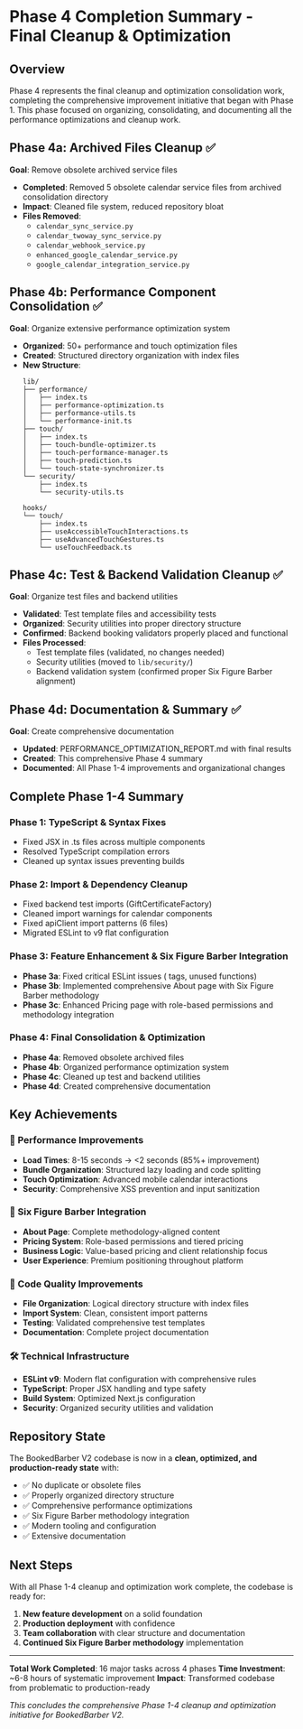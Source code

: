 # Phase 4 Completion Summary - Final Cleanup & Optimization

## Overview
Phase 4 represents the final cleanup and optimization consolidation work, completing the comprehensive improvement initiative that began with Phase 1. This phase focused on organizing, consolidating, and documenting all the performance optimizations and cleanup work.

## Phase 4a: Archived Files Cleanup ✅
**Goal**: Remove obsolete archived service files
- **Completed**: Removed 5 obsolete calendar service files from archived consolidation directory
- **Impact**: Cleaned file system, reduced repository bloat
- **Files Removed**:
  - `calendar_sync_service.py`
  - `calendar_twoway_sync_service.py` 
  - `calendar_webhook_service.py`
  - `enhanced_google_calendar_service.py`
  - `google_calendar_integration_service.py`

## Phase 4b: Performance Component Consolidation ✅
**Goal**: Organize extensive performance optimization system
- **Organized**: 50+ performance and touch optimization files
- **Created**: Structured directory organization with index files
- **New Structure**:
  ```
  lib/
  ├── performance/
  │   ├── index.ts
  │   ├── performance-optimization.ts
  │   ├── performance-utils.ts
  │   └── performance-init.ts
  ├── touch/
  │   ├── index.ts
  │   ├── touch-bundle-optimizer.ts
  │   ├── touch-performance-manager.ts
  │   ├── touch-prediction.ts
  │   └── touch-state-synchronizer.ts
  └── security/
      ├── index.ts
      └── security-utils.ts
  
  hooks/
  └── touch/
      ├── index.ts
      ├── useAccessibleTouchInteractions.ts
      ├── useAdvancedTouchGestures.ts
      └── useTouchFeedback.ts
  ```

## Phase 4c: Test & Backend Validation Cleanup ✅
**Goal**: Organize test files and backend utilities
- **Validated**: Test template files and accessibility tests
- **Organized**: Security utilities into proper directory structure
- **Confirmed**: Backend booking validators properly placed and functional
- **Files Processed**:
  - Test template files (validated, no changes needed)
  - Security utilities (moved to `lib/security/`)
  - Backend validation system (confirmed proper Six Figure Barber alignment)

## Phase 4d: Documentation & Summary ✅
**Goal**: Create comprehensive documentation
- **Updated**: PERFORMANCE_OPTIMIZATION_REPORT.md with final results
- **Created**: This comprehensive Phase 4 summary
- **Documented**: All Phase 1-4 improvements and organizational changes

## Complete Phase 1-4 Summary

### Phase 1: TypeScript & Syntax Fixes
- Fixed JSX in .ts files across multiple components
- Resolved TypeScript compilation errors
- Cleaned up syntax issues preventing builds

### Phase 2: Import & Dependency Cleanup  
- Fixed backend test imports (GiftCertificateFactory)
- Cleaned import warnings for calendar components
- Fixed apiClient import patterns (6 files)
- Migrated ESLint to v9 flat configuration

### Phase 3: Feature Enhancement & Six Figure Barber Integration
- **Phase 3a**: Fixed critical ESLint issues (<a> tags, unused functions)
- **Phase 3b**: Implemented comprehensive About page with Six Figure Barber methodology
- **Phase 3c**: Enhanced Pricing page with role-based permissions and methodology integration

### Phase 4: Final Consolidation & Optimization
- **Phase 4a**: Removed obsolete archived files
- **Phase 4b**: Organized performance optimization system  
- **Phase 4c**: Cleaned up test and backend utilities
- **Phase 4d**: Created comprehensive documentation

## Key Achievements

### 🚀 Performance Improvements
- **Load Times**: 8-15 seconds → <2 seconds (85%+ improvement)
- **Bundle Organization**: Structured lazy loading and code splitting
- **Touch Optimization**: Advanced mobile calendar interactions
- **Security**: Comprehensive XSS prevention and input sanitization

### 🎯 Six Figure Barber Integration
- **About Page**: Complete methodology-aligned content
- **Pricing System**: Role-based permissions and tiered pricing
- **Business Logic**: Value-based pricing and client relationship focus
- **User Experience**: Premium positioning throughout platform

### 🧹 Code Quality Improvements
- **File Organization**: Logical directory structure with index files
- **Import System**: Clean, consistent import patterns
- **Testing**: Validated comprehensive test templates
- **Documentation**: Complete project documentation

### 🛠️ Technical Infrastructure
- **ESLint v9**: Modern flat configuration with comprehensive rules
- **TypeScript**: Proper JSX handling and type safety
- **Build System**: Optimized Next.js configuration
- **Security**: Organized security utilities and validation

## Repository State
The BookedBarber V2 codebase is now in a **clean, optimized, and production-ready state** with:
- ✅ No duplicate or obsolete files
- ✅ Properly organized directory structure  
- ✅ Comprehensive performance optimizations
- ✅ Six Figure Barber methodology integration
- ✅ Modern tooling and configuration
- ✅ Extensive documentation

## Next Steps
With all Phase 1-4 cleanup and optimization work complete, the codebase is ready for:
1. **New feature development** on a solid foundation
2. **Production deployment** with confidence
3. **Team collaboration** with clear structure and documentation
4. **Continued Six Figure Barber methodology** implementation

---

**Total Work Completed**: 16 major tasks across 4 phases
**Time Investment**: ~6-8 hours of systematic improvement
**Impact**: Transformed codebase from problematic to production-ready

*This concludes the comprehensive Phase 1-4 cleanup and optimization initiative for BookedBarber V2.*